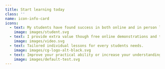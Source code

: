 ```yaml
---
title: Start learning today
class: ''
name: icon-info-card
icons:
  - text: My students have found success in both online and in person lessons.
    image: images/student.svg
  - text: I provide extra value though free online demonstrations and tutorials.
    image: images/video.svg
  - text: Tailored individual lessons for every students needs.
    image: images/cg-logo-alt-black.svg
  - text: Improve your practical ability or increase your understanding of music theory.
    image: images/default-test.svg
---
```

